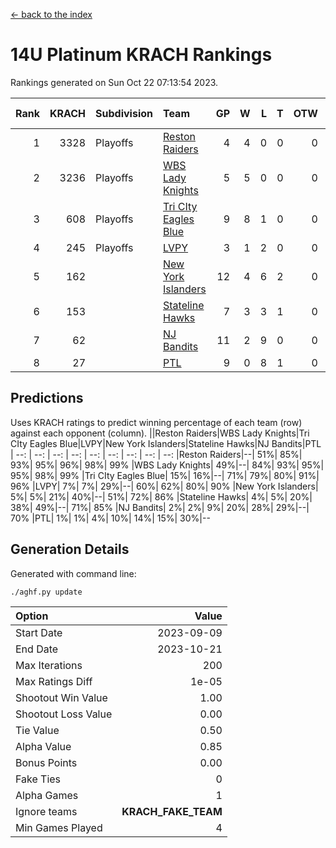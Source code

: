 [<- back to the index](readme.md)
# 14U Platinum KRACH Rankings
Rankings generated on Sun Oct 22 07:13:54 2023.

Rank|KRACH|Subdivision|Team|GP|W|L|T|OTW|OTL|SoS|Exp Wins|Win Diff
---:|---:|:---|:---|---:|---:|---:|---:|---:|---:|---:|---:|---:
1|3328|Playoffs|[Reston Raiders](https://gamesheetstats.com/seasons/3663/teams/140829/schedule)|4|4|0|0|0|0|105|4.8|-0.0
2|3236|Playoffs|[WBS Lady Knights](https://gamesheetstats.com/seasons/3663/teams/140825/schedule)|5|5|0|0|0|0|84|5.8|-0.0
3|608|Playoffs|[Tri CIty Eagles Blue](https://gamesheetstats.com/seasons/3663/teams/140831/schedule)|9|8|1|0|0|0|86|8.9|0.0
4|245|Playoffs|[LVPY](https://gamesheetstats.com/seasons/3663/teams/140820/schedule)|3|1|2|0|0|0|1032|1.9|0.0
5|162||[New York Islanders](https://gamesheetstats.com/seasons/3663/teams/140832/schedule)|12|4|6|2|0|0|1024|5.9|0.0
6|153||[Stateline Hawks](https://gamesheetstats.com/seasons/3663/teams/140830/schedule)|7|3|3|1|0|0|408|4.4|0.0
7|62||[NJ Bandits](https://gamesheetstats.com/seasons/3663/teams/140828/schedule)|11|2|9|0|0|0|1026|2.9|0.0
8|27||[PTL](https://gamesheetstats.com/seasons/3663/teams/140827/schedule)|9|0|8|1|0|0|896|1.4|0.0

## Predictions
Uses KRACH ratings to predict winning percentage of each team (row) against each opponent (column).
||Reston Raiders|WBS Lady Knights|Tri CIty Eagles Blue|LVPY|New York Islanders|Stateline Hawks|NJ Bandits|PTL
| --: | --: | --: | --: | --: | --: | --: | --: | --: 
|Reston Raiders|--| 51%| 85%| 93%| 95%| 96%| 98%| 99%
|WBS Lady Knights| 49%|--| 84%| 93%| 95%| 95%| 98%| 99%
|Tri CIty Eagles Blue| 15%| 16%|--| 71%| 79%| 80%| 91%| 96%
|LVPY|  7%|  7%| 29%|--| 60%| 62%| 80%| 90%
|New York Islanders|  5%|  5%| 21%| 40%|--| 51%| 72%| 86%
|Stateline Hawks|  4%|  5%| 20%| 38%| 49%|--| 71%| 85%
|NJ Bandits|  2%|  2%|  9%| 20%| 28%| 29%|--| 70%
|PTL|  1%|  1%|  4%| 10%| 14%| 15%| 30%|--

## Generation Details

Generated with command line:
```
./aghf.py update
```

| Option | Value |
| :----- | ----: |
| Start Date | 2023-09-09 |
| End Date | 2023-10-21 |
| Max Iterations | 200 |
| Max Ratings Diff | 1e-05 |
| Shootout Win Value | 1.00 |
| Shootout Loss Value | 0.00 |
| Tie Value | 0.50 |
| Alpha Value | 0.85 |
| Bonus Points | 0.00 |
| Fake Ties | 0 |
| Alpha Games | 1 |
| Ignore teams | __KRACH_FAKE_TEAM__ |
| Min Games Played | 4 |

